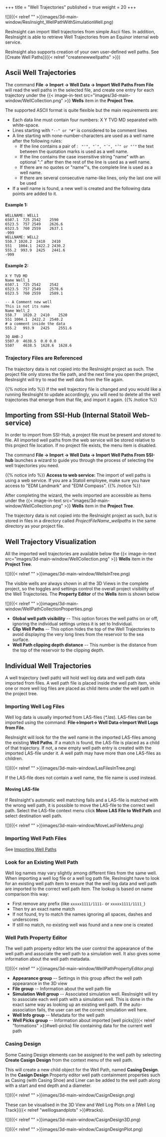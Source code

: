 +++
title = "Well Trajectories"
published = true
weight = 20
+++

![]({{< relref "" >}}images/3d-main-window/ResInsight_WellPathWithSimulationWell.png)

ResInsight can import Well trajectories from simple Ascii files. 
In addition, ResInsight is able to retrieve Well Trajectories from an Equinor internal web service.

ResInsight also supports creation of your own user-defined well paths. See [Create Well Paths]({{< relref "createnewwellpaths" >}})

## Ascii Well Trajectories

The command **File -> Import -> Well Data -> Import Well Paths From File** will read the well paths in the selected file, and create one entry for each trajectory under the {{< image-in-text src="images/3d-main-window/WellCollection.png" >}} **Wells** item in the **Project Tree**. 

The supported ASCII format is quite flexible but the main requirements are: 

- Each data line must contain four numbers: X Y TVD MD separated with white-space.
- Lines starting with `"--" or "#"` is considered to be comment lines
- A line starting with none-number-characters are used as a well name after the following rules:
  - If the line contains a pair of : ```  "'", "`", "´", "’" or "‘" ``` the text between the quotation marks is used as a well name.
  - If the line contains the case insensitive string "name" with an optional ":" after then the rest of the line is used as a well name. 
  - If there are no quotes or "name"'s, the complete line is used as a well name.
  - If there are several consecutive name-like lines, only the last one will be used 
- If a well name is found, a new well is created and the following data points are added to it.

#### Example 1:
    WELLNAME: WELL1
    6507.1	725	2542	2590
    6523.5	757	2549	2626.6
    6523.5	760	2559	2637.1
    -999
    WELLNAME: WELL2
    550.7 1020.2  2410   2410
    551   1004.1  2422.2 2430.2
    555.2  993.9  2425   2441.6
    -999

#### Example 2:
    X Y TVD MD
    Name Well_1
    6507.1	725	2542	2542
    6523.5	757	2549	2578.6
    6523.5	760	2559	2589.1
    
    -- A Comment new well
    This is not its name
    Name Well_2
    550.7	1020.2	2410	2520
    551	1004.1	2422.2	2540.2
    # a comment inside the data 
    555.2	993.9	2425	2551.6
    
    3Q AHB-J
    5507.0	4638.5	0.0	0.0
    5507	4638.5	1628.6	1628.6

    
### Trajectory Files are Referenced
The trajectory data is not copied into the ResInsight project as such. The project file only stores the file path, and the next time you open the project, ResInsight will try to read the well data from the file again.  

{{% notice info %}}
If the well trajectory file is changed and you would like a running ResInsight to update accordingly, you will need to delete all the well trajectories that emerge from that file, and import it again.
{{% /notice %}}

## Importing from SSI-Hub (Internal Statoil Web-service)

In order to import from SSI-Hub, a project file must be present and stored to file. All imported well paths from the web service will be stored relative to this project file location. If no project file exists, the menu item is disabled.

The command **File -> Import -> Well Data -> Import Well Paths From SSI-hub** launches a wizard to guide you through the process of selecting the well trajectories you need.

{{% notice info %}}
<strong>Access to web service: </strong>
The import of well paths is using a web service. If you are a Statoil employee, make sure you have access to "EDM Landmark" and "EDM Compass".
{{% /notice %}}

After completing the wizard, the wells imported are accessible as Items under the {{< image-in-text src="images/3d-main-window/WellCollection.png" >}} **Wells** item in the **Project Tree**.

The trajectory data is not copied into the  ResInsight project as such, but is stored in files in a directory called *ProjectFileName_wellpaths* in the same directory as your project file.   

## Well Trajectory Visualization

All the imported well trajectories are available below the {{< image-in-text src="images/3d-main-window/WellCollection.png" >}} **Wells** item in the **Project Tree**. 

![]({{< relref "" >}}images/3d-main-window/WellsInTree.png)

The visible wells are always shown in all the 3D Views in the complete project, so the toggles and settings control the overall project visibility of the Well Trajectories. The **Property Editor** of the **Wells** item is shown below 

![]({{< relref "" >}}images/3d-main-window/WellPathCollectionProperties.png)

- **Global well path visibility** -- This option forces the well paths on or off, ignoring the individual settings unless it is set to Individual.
- **Clip Well Paths** -- This option hides the top of the Well Trajectories to avoid displaying the very long lines from the reservoir to the sea surface.
- **Well Path clipping depth distance** -- This number is the distance from the top of the reservoir to the clipping depth.

## Individual Well Trajectories
A well trajectory (well path) will hold well log data and well path data imported from files. A well path file is placed inside the well path item, while one or more well log files are placed as child items under the well path in the project tree.

### Importing Well Log Files
Well log data is usually imported from LAS-files (_\*.las_). LAS-files can be imported using the command: **File->Import-> Well Data->Import Well Logs from File**.

ResInsight will look for the the well name in the imported LAS-files among the existing **Well Paths**.
If a match is found, the LAS-file is placed as a child of that trajectory. If not, a new empty well path entry is created with the imported LAS-file under it. A well path may have more than one LAS-files as children.

![]({{< relref "" >}}images/3d-main-window/LasFilesInTree.png)

If the LAS-file does not contain a well name, the file name is used instead. 

#### Moving LAS-file
If ResInsight's automatic well matching fails and a LAS-file is matched with the wrong well path, it is possible to move the LAS-file to the correct well path. Select the LAS-file context menu click **Move LAS File to Well Path** and select destination well path.

![]({{< relref "" >}}images/3d-main-window/MoveLasFileMenu.png)

### Importing Well Path Files
See [Importing Well Paths](#ascii-well-trajectories)

### Look for an Existing Well Path
Well log names may vary slightly among different files from the same well. When importing a well log file or a well log path file, ResInsight have to look for an existing well path item to ensure that the well log data and well path are imported to the correct well path item. The lookup is based on name comparison this way:

- First remove any prefix (like `xxxxx1111/1111-` or `xxxxx1111/1111_`)
- Then try an exact name match
- If not found, try to match the names ignoring all spaces, dashes and underscores
- If still no match, no existing well was found and a new one is created

### Well Path Property Editor
The well path property editor lets the user control the appearance of the well path and associate the well path to a simulation well. It also gives some information about the well path metadata.

![]({{< relref "" >}}images/3d-main-window/WellPathPropertyEditor.png)

- **Appearance group** -- Settings in this group affect the well path appearance in the 3D view
- **File group** -- Information about the well path file
- **Simulation Well group** -- Associated simulation well. ResInsight will try to associate each well path with a simulation well. This is done in the exact same way as looking up an existing well path. If the auto-association fails, the user can set the correct simulation well here.
- **Well Info group** -- Metadata for the well path
- **Well Picks group** -- Information about imported [well picks]({{< relref "formations" >}}#well-picks) file containing data for the current well path

### Casing Design
Some Casing Design elements can be assigned to the well path by selecting **Create Casign Design** from the context menu of the well path.

This will create a new child object for the Well Path, named **Casing Design**. In the **Casign Design** Property editor 
well path containment properties such as Casing (with Casing Shoe) and Liner can be added to the well path along with a start and end depth and a diameter. 

![]({{< relref "" >}}images/3d-main-window/CasignDesign.png)

These can be visualised in the 3D View and Well Log Plots on a [Well Log Track]({{< relref "welllogsandplots" >}}#tracks).

![]({{< relref "" >}}images/3d-main-window/CasignDesign3D.png) 

![]({{< relref "" >}}images/3d-main-window/CasignDesignPlot.png)
